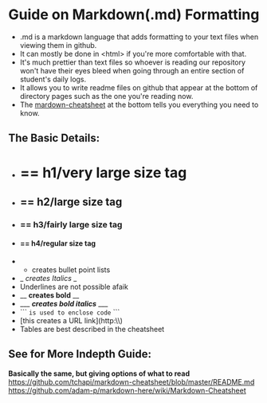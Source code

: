 # Guide on Markdown(.md) Formatting

* .md is a markdown language that adds formatting to your text files when viewing them in github. 
* It can mostly be done in \<html> if you're more comfortable with that.
* It's much prettier than text files so whoever is reading our repository won't have their eyes bleed when going through an entire section of student's daily logs.
* It allows you to write readme files on github that appear at the bottom of directory pages such as the one you're reading now.
* The <a href = "https://github.com/tchapi/markdown-cheatsheet/blob/master/README.md">mardown-cheatsheet</a> at the bottom tells you everything you need to know.

## The Basic Details:
* # ==  h1/very large size tag
* ## == h2/large size tag
* ### == h3/fairly large size tag
* #### == h4/regular size tag
* * creates bullet point lists
* _ _creates Italics_ _
* Underlines are not possible afaik
* __ __creates bold__ __
* \___ ___creates bold italics___ ___
* \``` ```is used to enclose code``` \```
* \[this creates a URL link](http:\\\\)
* Tables are best described in the cheatsheet

## See for More Indepth Guide:
__Basically the same, but giving options of what to read__
https://github.com/tchapi/markdown-cheatsheet/blob/master/README.md
https://github.com/adam-p/markdown-here/wiki/Markdown-Cheatsheet
